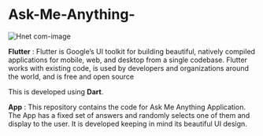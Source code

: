 # Ask-Me-Anything-

![Hnet com-image](https://user-images.githubusercontent.com/60261673/114539703-5fa84480-9c72-11eb-9485-a99d48402395.gif)

**Flutter** : Flutter is Google’s UI toolkit for building beautiful, natively compiled applications for mobile, web, and desktop from a single codebase. Flutter works with existing code, is used by developers and organizations around the world, and is free and open source

This is developed using **Dart**.

**App** : This repository contains the code for Ask Me Anything Application. The App has a fixed set of answers and randomly selects one of them and display to the user. It is developed keeping in mind its beautiful UI design. 

